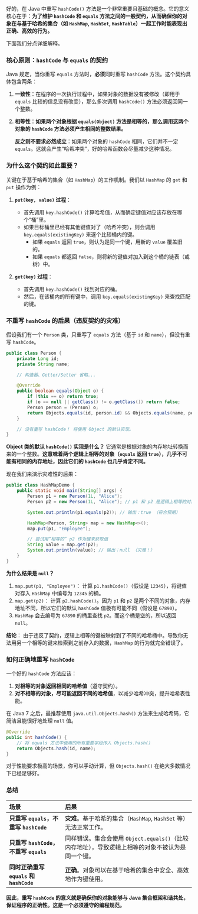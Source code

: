 好的，在 Java 中重写 `hashCode()` 方法是一个非常重要且基础的概念。它的意义核心在于：**为了维护 `hashCode` 和 `equals` 方法之间的一般契约，从而确保你的对象在与基于哈希的集合（如 `HashMap`, `HashSet`, `HashTable`）一起工作时能表现出正确、高效的行为。**

下面我们分点详细解释。

### 核心原则：`hashCode` 与 `equals` 的契约

Java 规定，当你重写 `equals` 方法时，**必须**同时重写 `hashCode` 方法。这个契约具体包含两条：

1.  **一致性**：在程序的一次执行过程中，如果对象的数据没有被修改（即用于 `equals` 比较的信息没有改变），那么多次调用 `hashCode()` 方法必须返回同一个整数。
2.  **相等性**：**如果两个对象根据 `equals(Object)` 方法是相等的，那么调用这两个对象的 `hashCode` 方法必须产生相同的整数结果。**

    **反之则不要求必然成立**：如果两个对象的 `hashCode` 相同，它们并不一定 `equals`。这就会产生“哈希冲突”，好的哈希函数会尽量减少这种情况。

### 为什么这个契约如此重要？

关键在于基于哈希的集合（如 `HashMap`）的工作机制。我们以 `HashMap` 的 `get` 和 `put` 操作为例：

1.  **`put(key, value)` 过程**：
    *   首先调用 `key.hashCode()` 计算哈希值，从而确定键值对应该存放在哪个“桶”里。
    *   如果目标桶里已经有其他键值对了（哈希冲突），则会调用 `key.equals(existingKey)` 来逐个比较桶内的键。
        *   如果 `equals` 返回 `true`，则认为是同一个键，用新的 `value` 覆盖旧的。
        *   如果 `equals` 都返回 `false`，则将新的键值对加入到这个桶的链表（或树）中。

2.  **`get(key)` 过程**：
    *   首先调用 `key.hashCode()` 找到对应的桶。
    *   然后，在该桶内的所有键中，调用 `key.equals(existingKey)` 来查找匹配的键。

### 不重写 `hashCode` 的后果（违反契约的灾难）

假设我们有一个 `Person` 类，只重写了 `equals` 方法（基于 `id` 和 `name`），但没有重写 `hashCode`。

```java
public class Person {
    private Long id;
    private String name;

    // 构造器、Getter/Setter 省略...

    @Override
    public boolean equals(Object o) {
        if (this == o) return true;
        if (o == null || getClass() != o.getClass()) return false;
        Person person = (Person) o;
        return Objects.equals(id, person.id) && Objects.equals(name, person.name);
    }

    // 没有重写 hashCode！ 将使用 Object 的默认实现。
}
```

**Object 类的默认 `hashCode()` 实现是什么？**
它通常是根据对象的内存地址转换而来的一个整数。**这意味着两个逻辑上相等的对象（`equals` 返回 `true`），几乎不可能有相同的内存地址，因此它们的 `hashCode` 也几乎肯定不同。**

现在我们来演示灾难性的后果：

```java
public class HashMapDemo {
    public static void main(String[] args) {
        Person p1 = new Person(1L, "Alice");
        Person p2 = new Person(1L, "Alice"); // p1 和 p2 是逻辑上相等的对象

        System.out.println(p1.equals(p2)); // 输出：true （符合预期）

        HashMap<Person, String> map = new HashMap<>();
        map.put(p1, "Employee");

        // 尝试用“相等的” p2 作为键来获取值
        String value = map.get(p2);
        System.out.println(value); // 输出：null （灾难！）
    }
}
```

**为什么结果是 `null`？**

1.  `map.put(p1, "Employee")`： 计算 `p1.hashCode()`（假设是 `12345`），将键值对存入 `HashMap` 中编号为 `12345` 的桶。
2.  `map.get(p2)`： 计算 `p2.hashCode()`。因为 `p1` 和 `p2` 是两个不同的对象，内存地址不同，所以它们的默认 `hashCode` 值极有可能不同（假设是 `67890`）。
3.  `HashMap` 会去编号为 `67890` 的桶里查找 `p2`。而这个桶是空的，所以返回 `null`。

**结论**： 由于违反了契约，逻辑上相等的键被映射到了不同的哈希桶中。导致你无法用另一个相等的键来检索到之前存入的数据，`HashMap` 的行为就完全错误了。

### 如何正确地重写 `hashCode`

一个好的 `hashCode` 方法应该：
1.  **对相等的对象返回相同的哈希值**（遵守契约）。
2.  **对不相等的对象，尽可能返回不同的哈希值**，以减少哈希冲突，提升哈希表性能。

在 Java 7 之后，最推荐使用 `java.util.Objects.hash()` 方法来生成哈希码，它简洁且能很好地处理 `null` 值。

```java
@Override
public int hashCode() {
    // 将 equals 方法中使用的所有重要字段传入 Objects.hash()
    return Objects.hash(id, name);
}
```

对于性能要求极高的场景，你可以手动计算，但 `Objects.hash()` 在绝大多数情况下已经足够好。

### 总结

| 场景 | 后果 |
| :--- | :--- |
| **只重写 `equals`，不重写 `hashCode`** | **灾难**。基于哈希的集合（`HashMap`, `HashSet` 等）无法正常工作。 |
| **只重写 `hashCode`，不重写 `equals`** | 同样错误。集合会使用 `Object.equals()`（比较内存地址），导致逻辑上相等的对象不被认为是同一个键。 |
| **同时正确重写 `equals` 和 `hashCode`** | **正确**。对象可以在基于哈希的集合中安全、高效地作为键使用。 |

**因此，重写 `hashCode` 的意义就是确保你的对象能够与 Java 集合框架和谐共处，保证程序的正确性。这是一个必须遵守的编程规范。**
